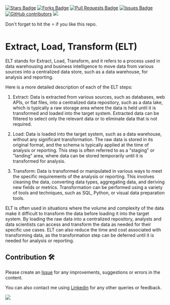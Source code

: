 <a href="https://github.com/drshahizan/special-topic-data-engineering/stargazers"><img src="https://img.shields.io/github/stars/drshahizan/special-topic-data-engineering" alt="Stars Badge"/></a>
<a href="https://github.com/drshahizan/special-topic-data-engineering/network/members"><img src="https://img.shields.io/github/forks/drshahizan/special-topic-data-engineering" alt="Forks Badge"/></a>
<a href="https://github.com/drshahizan/special-topic-data-engineering/pulls"><img src="https://img.shields.io/github/issues-pr/drshahizan/special-topic-data-engineering" alt="Pull Requests Badge"/></a>
<a href="https://github.com/drshahizan/special-topic-data-engineering/issues"><img src="https://img.shields.io/github/issues/drshahizan/special-topic-data-engineering" alt="Issues Badge"/></a>
<a href="https://github.com/drshahizan/special-topic-data-engineering/graphs/contributors"><img alt="GitHub contributors" src="https://img.shields.io/github/contributors/drshahizan/special-topic-data-engineering?color=2b9348"></a>
![](https://visitor-badge.glitch.me/badge?page_id=drshahizan/special-topic-data-engineering)

Don't forget to hit the :star: if you like this repo.

# Extract, Load, Transform (ELT)

ELT stands for Extract, Load, Transform, and it refers to a process used in data warehousing and business intelligence to move data from various sources into a centralized data store, such as a data warehouse, for analysis and reporting. 

Here is a more detailed description of each of the ELT steps:

1. Extract: Data is extracted from various sources, such as databases, web APIs, or flat files, into a centralized data repository, such as a data lake, which is typically a raw storage area where the data is held until it is transformed and loaded into the target system. Extracted data can be filtered to select only the relevant data or to eliminate data that is not required.

2. Load: Data is loaded into the target system, such as a data warehouse, without any significant transformation. The raw data is stored in its original format, and the schema is typically applied at the time of analysis or reporting. This step is often referred to as a "staging" or "landing" area, where data can be stored temporarily until it is transformed for analysis.

3. Transform: Data is transformed or manipulated in various ways to meet the specific requirements of the analysis or reporting. This involves cleaning the data, converting data types, aggregating data, and deriving new fields or metrics. Transformation can be performed using a variety of tools and techniques, such as SQL, Python, or visual data preparation tools.

ELT is often used in situations where the volume and complexity of the data make it difficult to transform the data before loading it into the target system. By loading the raw data into a centralized repository, analysts and data scientists can access and transform the data as needed for their specific use cases. ELT can also reduce the time and cost associated with transforming data, as the transformation step can be deferred until it is needed for analysis or reporting.


## Contribution 🛠️
Please create an [Issue](https://github.com/drshahizan/special-topic-data-engineering/issues) for any improvements, suggestions or errors in the content.

You can also contact me using [Linkedin](https://www.linkedin.com/in/drshahizan/) for any other queries or feedback.

![](https://komarev.com/ghpvc/?username=drshahizan&label=Views&color=0e75b6&style=flat)


